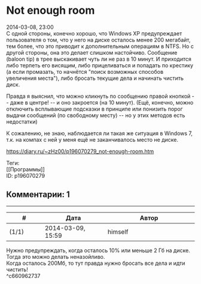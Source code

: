 Not enough room
===============

  
2014-03-08, 23:00  
 С одной стороны, конечно хорошо, что Windows XP предупреждает пользователя о том, что у него на диске осталось менее 200 мегабайт, тем более, что это приводит к дополнительным операциям в NTFS. Но с другой стороны, она это делает слишком настойчиво. Сообщение (baloon tip) в трее выскакивает чуть ли не раз в 10 минут. И приходится либо терпеть его висящим, либо прицеливаться и попадать по крестику (а если промазать, то начнётся "поиск возможных способов увеличения места"), либо бросать текущие дела и начинать чистить диск.   
   
 Правда я выяснил, что можно кликнуть по сообщению правой кнопкой -- даже в центре! -- и оно закроется (на 10 минут). (Ещё, конечно, можно отключить всплывающие подсказки в принципе или понизить порог выдачи сообщений (по свободному месту) -- но у этих методов есть недостатки)   
   
 К сожалению, не знаю, наблюдается ли такая же ситуация в Windows 7, т.к. на компах с ней у меня ещё не заканчивалось место не диске.   
  
<https://diary.ru/~zHz00/p196070279_not-enough-room.htm>  
  
Теги:  
[[Программы]]  
ID: p196070279  


Комментарии: 1
--------------

  


---



|         #         |              Дата              |                     Автор                     |           ID           |
| --- | --- | --- | --- |
| (1/1) | 2014-03-09, 15:59 | himself | c660962737 |

  
 Нужно предупреждать, когда осталось 10% или меньше 2 Гб на диске. Тогда это можно делать неназойливо.   
 Когда осталось 200Мб, то тут правда нужно бросать все дела и идти чистить!   
 ^c660962737